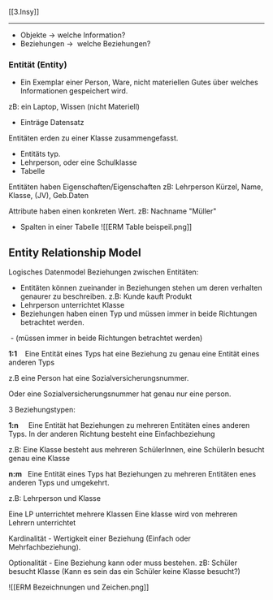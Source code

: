 [[3.Insy]]
____
- Objekte -> welche Information?
- Beziehungen ->  welche Beziehungen?
### Entität (Entity)  
- Ein Exemplar einer Person, Ware, nicht materiellen Gutes über welches Informationen gespeichert wird.

zB: ein Laptop, Wissen (nicht Materiell)
- Einträge Datensatz

Entitäten erden zu einer Klasse zusammengefasst.
- Entitäts typ.
- Lehrperson, oder eine Schulklasse
- Tabelle

Entitäten haben Eigenschaften/Eigenschaften
	zB: Lehrperson Kürzel, Name, Klasse, (JV), Geb.Daten

Attribute haben einen konkreten Wert. zB: Nachname "Müller"
- Spalten in einer Tabelle
![[ERM Table beispeil.png]]
## Entity Relationship Model
Logisches Datenmodel
Beziehungen zwischen Entitäten:
- Entitäten können zueinander in Beziehungen stehen um deren verhalten genaurer zu beschreiben.
z.B: Kunde kauft Produkt
- Lehrperson unterrichtet Klasse
- Beziehungen haben einen Typ und müssen immer in beide Richtungen betrachtet werden.

 - (müssen immer in beide Richtungen betrachtet werden)

**1:1**    
Eine Entität eines Typs hat eine Beziehung zu genau eine Entität eines anderen Typs

z.B eine Person hat eine Sozialversicherungsnummer.

Oder eine Sozialversicherungsnummer hat genau nur eine person.

3 Beziehungstypen:

**1:n**     
Eine Entität hat Beziehungen zu mehreren Entitäten eines anderen Typs. In der anderen Richtung besteht eine Einfachbeziehung

z.B: Eine Klasse besteht aus mehreren SchülerInnen, eine SchülerIn besucht genau eine Klasse

**n:m**   
Eine Entität eines Typs hat Beziehungen zu mehreren Entitäten enes anderen Typs und umgekehrt.

z.B: Lehrperson und Klasse

Eine LP unterrichtet mehrere Klassen
Eine klasse wird von mehreren Lehrern unterrichtet

Kardinalität - Wertigkeit einer Beziehung (Einfach oder Mehrfachbeziehung).

Optionalität - Eine Beziehung kann oder muss bestehen. zB: Schüler besucht Klasse (Kann es sein das ein Schüler keine Klasse besucht?)

![[ERM Bezeichnungen und Zeichen.png]]